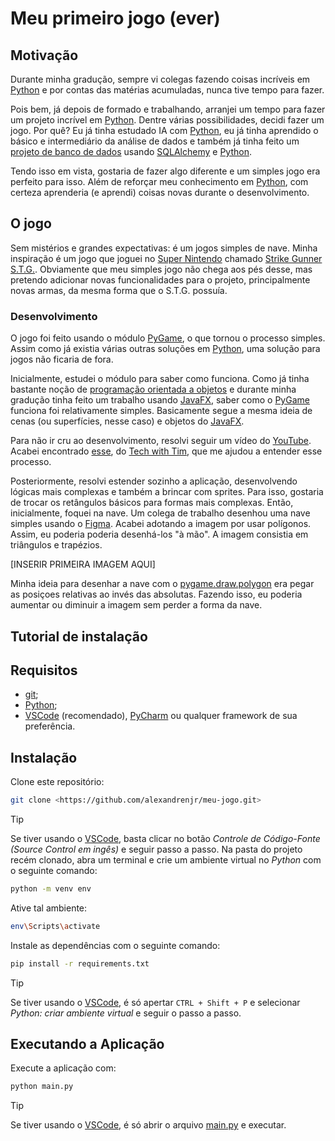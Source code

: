 # Meu primeiro jogo (ever)

## Motivação

Durante minha gradução, sempre vi colegas fazendo coisas incríveis em [Python](python.org) e por contas das matérias acumuladas, nunca tive tempo para fazer.

Pois bem, já depois de formado e trabalhando, arranjei um tempo para fazer um projeto incrível em [Python](python.org). Dentre várias possibilidades, decidi fazer um jogo. Por quê? Eu já tinha estudado IA com [Python](python.org), eu já tinha aprendido o básico e intermediário da análise de dados e também já tinha feito um [projeto de banco de dados](https://github.com/alexandrenjr/trabalho-lbd) usando [SQLAlchemy](https://www.sqlalchemy.org/) e [Python](python.org).

Tendo isso em vista, gostaria de fazer algo diferente e um simples jogo era perfeito para isso. Além de reforçar meu conhecimento em [Python](python.org), com certeza aprenderia (e aprendi) coisas novas durante o desenvolvimento.

## O jogo

Sem mistérios e grandes expectativas: é um jogos simples de nave. Minha inspiração é um jogo que joguei no [Super Nintendo](https://pt.wikipedia.org/wiki/Super_Nintendo_Entertainment_System) chamado [Strike Gunner S.T.G.](https://pt.wikipedia.org/wiki/Strike_Gunner_S.T.G.). Obviamente que meu simples jogo não chega aos pés desse, mas pretendo adicionar novas funcionalidades para o projeto, principalmente novas armas, da mesma forma que o S.T.G. possuía.

### Desenvolvimento

O jogo foi feito usando o módulo [PyGame](https://www.pygame.org/), o que tornou o processo simples. Assim como já existia várias outras soluções em [Python](python.org), uma solução para jogos não ficaria de fora.

Inicialmente, estudei o módulo para saber como funciona. Como já tinha bastante noção de [programação orientada a objetos](https://pt.wikipedia.org/wiki/Programa%C3%A7%C3%A3o_orientada_a_objetos) e durante minha gradução tinha feito um trabalho usando [JavaFX](https://openjfx.io/), saber como o [PyGame](https://www.pygame.org/) funciona foi relativamente simples. Basicamente segue a mesma ideia de cenas (ou superfícies, nesse caso) e objetos do [JavaFX](https://openjfx.io/).

Para não ir cru ao desenvolvimento, resolvi seguir um vídeo do [YouTube](https://www.youtube.com/). Acabei encontrado [esse](https://youtu.be/waY3LfJhQLY?si=qCE5bLjOWkpGs2zy), do [Tech with Tim](https://www.youtube.com/@TechWithTim), que me ajudou a entender esse processo.

Posteriormente, resolvi estender sozinho a aplicação, desenvolvendo lógicas mais complexas e também a brincar com sprites. Para isso, gostaria de trocar os retângulos básicos para formas mais complexas. Então, inicialmente, foquei na nave. Um colega de trabalho desenhou uma nave simples usando o [Figma](https://www.figma.com/pt-br/?context=confirmLocalePref). Acabei adotando a imagem por usar polígonos. Assim, eu poderia poderia desenhá-los "à mão". A imagem consistia em triângulos e trapézios.

[INSERIR PRIMEIRA IMAGEM AQUI]

Minha ideia para desenhar a nave com o [pygame.draw.polygon](https://www.pygame.org/docs/ref/draw.html#pygame.draw.polygon) era pegar as posiçoes relativas ao invés das absolutas. Fazendo isso, eu poderia aumentar ou diminuir a imagem sem perder a forma da nave.

## Tutorial de instalação

## Requisitos

- [git](https://git-scm.com/);
- [Python](python.org);
- [VSCode](https://code.visualstudio.com/) (recomendado), [PyCharm](https://www.jetbrains.com/pt-br/pycharm/) ou qualquer framework de sua preferência.

## Instalação

Clone este repositório:

```bash
git clone <https://github.com/alexandrenjr/meu-jogo.git>
```

> [!TIP]
> Se tiver usando o [VSCode](https://code.visualstudio.com/), basta clicar no botão _Controle de Código-Fonte (Source Control em ingês)_ e seguir passo a passo. Na pasta do projeto recém clonado, abra um terminal e crie um ambiente virtual no _Python_ com o seguinte comando:

```bash
python -m venv env
```

Ative tal ambiente:

```bash
env\Scripts\activate
```

Instale as dependências com o seguinte comando:

```bash
pip install -r requirements.txt
```

> [!TIP]
> Se tiver usando o [VSCode](https://code.visualstudio.com/), é só apertar `CTRL + Shift + P` e selecionar _Python: criar ambiente virtual_ e seguir o passo a passo.

## Executando a Aplicação

Execute a aplicação com:

```bash
python main.py
```

> [!TIP]
> Se tiver usando o [VSCode](https://code.visualstudio.com/), é só abrir o arquivo [main.py](main.py) e executar.
